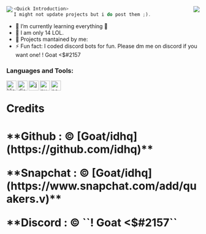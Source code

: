 <img src="https://media.discordapp.net/attachments/824737213144236032/828773808818880532/Untitled_1.png?width=216&height=49" align="left"/><a href="https://goatdevs.glitch.me/"> <img src="https://media.discordapp.net/attachments/824737213144236032/828774022564937788/standard_2.gif?width=314&height=40" align="right"/>

```js
<Quick Introduction>
I might not update projects but i do post them ;).
```

- 🌱 I’m currently learning everything 🤣
- 💎 I am only 14 LOL.
- 📣 Projects mantained by me: 
- ⚡ Fun fact: I coded discord bots for fun. Please dm me on discord if you want one! ! Goat <$#2157 <br />

### Languages and Tools:

<img align="left" alt="Visual Studio Code" width="26px" src="https://i.imgur.com/LwSdAlE.png" />
<img align="left" alt="discord.js" width="26px" src="https://i.imgur.com/SI1DZf3.png" />
<img align="left" alt="js" width="26px" src="https://i.imgur.com/3u1wzwE.png" />
<img align="left" alt="py" width="26px" src="https://i.imgur.com/4pIzF9V.png" />
<img align="left" alt="node.js" width="26px" src="https://i.imgur.com/tYLFZBh.png" /> 
<br />

<h1>Credits<h1/>
<p>**Github : © [Goat/idhq](https://github.com/idhq)** <p/>
<p>**Snapchat : © [Goat/idhq](https://www.snapchat.com/add/quakers.v)** <p/>
<p>**Discord : © ``! Goat <$#2157`` <p/>
